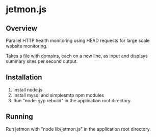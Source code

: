 jetmon.js
=========

Overview
--------

Parallel HTTP health monitoring using HEAD requests for large scale website monitoring.

Takes a file with domains, each on a new line, as input and displays summary sites per second output.

Installation
------------

1) Install node.js
2) Install mysql and simplesmtp npm modules
2) Run "node-gyp rebuild" in the application root directory.

Running
-------

Run jetmon with "node lib/jetmon.js" in the application root directory.
